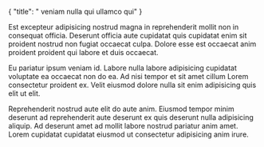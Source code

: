 {
  "title": " veniam nulla qui ullamco qui"
}

Est excepteur adipisicing nostrud magna in reprehenderit mollit non in consequat officia. Deserunt officia aute cupidatat quis cupidatat enim sit proident nostrud non fugiat occaecat culpa. Dolore esse est occaecat anim proident proident qui labore et duis occaecat.

Eu pariatur ipsum veniam id. Labore nulla labore adipisicing cupidatat voluptate ea occaecat non do ea. Ad nisi tempor et sit amet cillum Lorem consectetur proident ex. Velit eiusmod dolore nulla sit enim adipisicing quis elit ut elit.

Reprehenderit nostrud aute elit do aute anim. Eiusmod tempor minim deserunt ad reprehenderit aute deserunt ex quis deserunt nulla adipisicing aliquip. Ad deserunt amet ad mollit labore nostrud pariatur anim amet. Lorem cupidatat cupidatat eiusmod ut consectetur adipisicing anim irure.